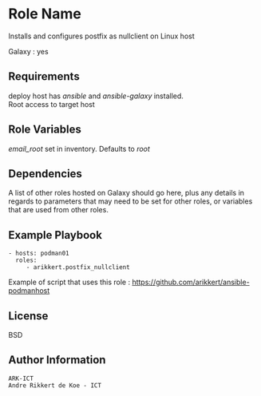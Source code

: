 Role Name
=========

Installs and configures postfix as nullclient on Linux host

Galaxy : yes

Requirements
------------

deploy host has *ansible* and *ansible-galaxy* installed.  
Root access to target host

Role Variables
--------------

*email_root* set in inventory. Defaults to *root*

Dependencies
------------

A list of other roles hosted on Galaxy should go here, plus any details in regards to parameters that may need to be set for other roles, or variables that are used from other roles.

Example Playbook
----------------

    - hosts: podman01
      roles:
         - arikkert.postfix_nullclient

Example of script that uses this role : https://github.com/arikkert/ansible-podmanhost

License
-------

BSD

Author Information
------------------

    ARK-ICT
    Andre Rikkert de Koe - ICT
